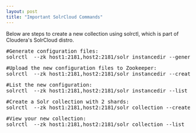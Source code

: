 ```yaml
---
layout: post
title: "Important SolrCloud Commands"
---
```


Below are steps to create a new collection using solrctl, which is part of Cloudera's SolrCloud distro.

<pre class="prettyprint sh">
#Generate configuration files:
solrctl  --zk host1:2181,host2:2181/solr instancedir --generate myconf_local
</pre>

<pre class="prettyprint sh">
#Upload the new configuration files to Zookeeper:
solrctl  --zk host1:2181,host2:2181/solr instancedir --create myconf myconf_local
</pre>

<pre class="prettyprint sh">
#List the new configuration:
solrctl  --zk host1:2181,host2:2181/solr instancedir --list
</pre>

<pre class="prettyprint sh">
#Create a Solr collection with 2 shards:
solrctl  --zk host1:2181,host2:2181/solr collection --create mycoll -s 2 
</pre>

<pre class="prettyprint sh">
#View your new collection:
solrctl  --zk host1:2181,host2:2181/solr collection --list
</pre>
